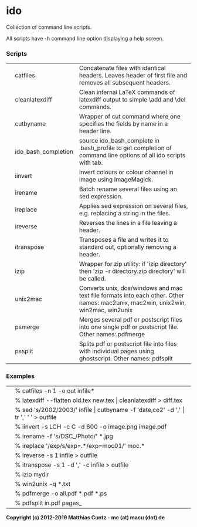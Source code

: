 # ido
Collection of command line scripts.

All scripts have -h command line option displaying a help screen.

### Scripts

| | | |
| --- | --- | ------------------------------------------------------------------------------------------------------------- |
| | catfiles | Concatenate files with identical headers. Leaves header of first file and removes all subsequent headers. |
| | cleanlatexdiff | Clean internal LaTeX commands of latexdiff output to simple \add and \del commands. |
| | cutbyname | Wrapper of cut command where one specifies the fields by name in a header line. |
| | ido\_bash\_completion | source ido\_bash\_complete in .bash\_profile to get completion of command line options of all ido scripts with tab. |
| | iinvert | Invert colours or colour channel in image using ImageMagick. |
| | irename | Batch rename several files using an sed expression. |
| | ireplace | Applies sed expression on several files, e.g. replacing a string in the files. |
| | ireverse | Reverses the lines in a file leaving a header. |
| | itranspose | Transposes a file and writes it to standard out, optionally removing a header. |
| | izip | Wrapper for zip utility: if 'izip directory' then 'zip -r directory.zip directory' will be called. |
| | unix2mac | Converts unix, dos/windows and mac text file formats into each other. Other names: mac2unix, mac2win, unix2win, win2mac, win2unix |
| | psmerge | Merges several pdf or postscript files into one single pdf or postscript file. Other names: pdfmerge |
| | pssplit | Splits pdf or postscript file into files with individual pages using ghostscript. Other names: pdfsplit |

### Examples

| | |
| --- | --------------------------------------------------------- |
| | % catfiles -n 1 -o out infile* |
| | % latexdiff --flatten old.tex new.tex \| cleanlatexdiff > diff.tex |
| | % sed 's/2002/2003/' infile \| cutbyname -f 'date,co2' -d ',' \| tr ',' ' ' > outfile |
| | % iinvert -s LCH -c C -d 600 -o image.png image.pdf |
| | % irename -f 's/DSC\_/Photo/' \*.jpg |
| | % ireplace '/exp/s/exp=.\*/exp=moc01/' moc.\* |
| | % ireverse -s 1 infile > outfile |
| | % itranspose -s 1 -d ',' -c infile > outfile |
| | % izip mydir |
| | % win2unix -q \*.txt |
| | % pdfmerge -o all.pdf \*.pdf \*.ps |
| | % pdfsplit in.pdf pages\_ |

**Copyright (c) 2012-2019 Matthias Cuntz - mc (at) macu (dot) de**
